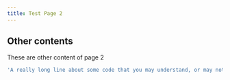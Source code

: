 ```yaml
---
title: Test Page 2
---
```


## Other contents
These are other content of page 2

```js
'A really long line about some code that you may understand, or may not understand at all'
```
